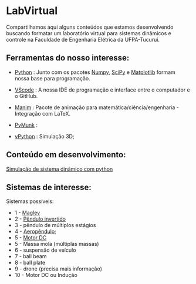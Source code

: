 # LabVirtual

Compartilhamos aqui alguns conteúdos que estamos desenvolvendo buscando formatar um laboratório virtual para sistemas dinâmicos e controle na Faculdade de Engenharia Elétrica da UFPA-Tucuruí.

## Ferramentas do nosso interesse:

- [Python](https://www.python.org/) : Junto com os pacotes [Numpy](https://numpy.org/), [SciPy](https://scipy.org/) e [Matplotlib](https://matplotlib.org/) formam nossa base para programação.

- [VScode](https://code.visualstudio.com/) : A nossa IDE de programação e interface entre o computador e o GitHub. 

- [Manim](https://www.manim.community/) : Pacote de animação para matemática/ciência/engenharia - Integração com LaTeX.

- [PyMunk](https://www.pymunk.org/en/latest/) :

- [vPython](https://vpython.org/) : Simulação 3D;


## Conteúdo em desenvolvimento:

[Simulação de sistema dinâmico com python](Notas\IntegracaoNumerica\ManimEDO.html)

## Sistemas de interesse:

Sistemas possíveis:
- 1 - [Maglev](/simulacao_maglev/README.md)
- 2 - [Pêndulo invertido](/simulacao_pendulo_invertido/README.md) 
- 3 - pêndulo de múltiplos estágios
- 4 - [Aeropêndulo](\simulacao_modelagem_aeropendulo\README.md);
- 5 - [Motor DC](\simulacao_motor_dc\README.md)
- 5 - Massa mola (múltiplas massas)
- 6 - suspensão de veículo
- 7 - ball beam
- 8 - ball plate
- 9 - drone (precisa mais informação)
- 10 - Motor DC ou Indução
   
